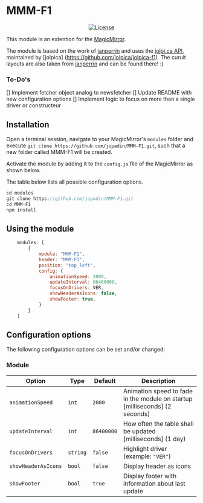 # MMM-F1

<p style="text-align: center">
    <a href="https://choosealicense.com/licenses/mit"><img src="https://img.shields.io/badge/license-MIT-blue.svg" alt="License"></a>
</p>

This module is an extention for the [MagicMirror](https://github.com/MichMich/MagicMirror).

The module is based on the work of [ianperrin](https://github.com/ianperrin/MMM-Formula1) and uses the [jolpi.ca API](http://api.jolpi.ca/ergast/f1/), maintained by [jolpica] (https://github.com/jolpica/jolpica-f1).
The curuit layouts are also taken from [ianperrin](https://github.com/ianperrin/MMM-Formula1) and can be found there! :)


### To-Do's
[] Implement fetcher object analog to newsfetcher
[] Update README with new configuration options
[] Implement logic to focus on more than a single driver or constructeur

## Installation

Open a terminal session, navigate to your MagicMirror's `modules` folder and execute `git clone https://github.com/jupadin/MMM-F1.git`, such that a new folder called MMM-F1 will be created.

Activate the module by adding it to the `config.js` file of the MagicMirror as shown below.

The table below lists all possible configuration options.

````javascript
cd modules
git clone https://github.com/jupadin/MMM-F1.git
cd MMM-F1
npm install
````

## Using the module
````javascript
    modules: [
        {
            module: "MMM-F1",
            header: "MMM-F1",
            position: "top_left",
            config: {
                animationSpeed: 2000,
                updateInterval: 86400000,
                focusOnDrivers: VER,
                showHeaderAsIcons: false,
                showFooter: true,
            }
        }
    ]
````

## Configuration options

The following configuration options can be set and/or changed:

### Module

| Option | Type | Default | Description |
| ---- | ---- | ---- | ---- |
| `animationSpeed` | `int` | `2000` | Animation speed to fade in the module on startup [milliseconds] (2 seconds) |
| `updateInterval` | `int` | `86400000` | How often the table shall be updated [milliseconds] (1 day) |
| `focusOnDrivers` | `string` | `false` | Highlight driver (example: `"VER"`) |
| `showHeaderAsIcons`| `bool` |`false` | Display header as icons |
| `showFooter` | `bool` | `true` | Display footer with information about last update |
